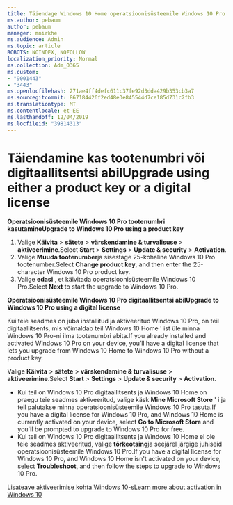 ```yaml
---
title: Täiendage Windows 10 Home operatsioonisüsteemile Windows 10 Pro
ms.author: pebaum
author: pebaum
manager: mnirkhe
ms.audience: Admin
ms.topic: article
ROBOTS: NOINDEX, NOFOLLOW
localization_priority: Normal
ms.collection: Adm_O365
ms.custom:
- "9001443"
- "3443"
ms.openlocfilehash: 271ae4ff4defc611c37fe92d3dda429b353cb3a7
ms.sourcegitcommit: 867184426f2ed48e3e845544d7ce185d731c2fb3
ms.translationtype: MT
ms.contentlocale: et-EE
ms.lasthandoff: 12/04/2019
ms.locfileid: "39814313"
---
```

# <a name="upgrade-using-either-a-product-key-or-a-digital-license"></a><span data-ttu-id="fb5e4-102">Täiendamine kas tootenumbri või digitaallitsentsi abil</span><span class="sxs-lookup"><span data-stu-id="fb5e4-102">Upgrade using either a product key or a digital license</span></span>

<span data-ttu-id="fb5e4-103">**Operatsioonisüsteemile Windows 10 Pro tootenumbri kasutamine**</span><span class="sxs-lookup"><span data-stu-id="fb5e4-103">**Upgrade to Windows 10 Pro using a product key**</span></span>

1. <span data-ttu-id="fb5e4-104">Valige **Käivita** > **sätete** > **värskendamine & turvalisuse** > **aktiveerimine**.</span><span class="sxs-lookup"><span data-stu-id="fb5e4-104">Select **Start** > **Settings** > **Update & security** > **Activation**.</span></span>
2. <span data-ttu-id="fb5e4-105">Valige **Muuda tootenumber**ja sisestage 25-kohaline Windows 10 Pro tootenumber.</span><span class="sxs-lookup"><span data-stu-id="fb5e4-105">Select **Change product key**, and then enter the 25-character Windows 10 Pro product key.</span></span>
3. <span data-ttu-id="fb5e4-106">Valige **edasi** , et käivitada operatsioonisüsteemile Windows 10 Pro.</span><span class="sxs-lookup"><span data-stu-id="fb5e4-106">Select **Next** to start the upgrade to Windows 10 Pro.</span></span>

<span data-ttu-id="fb5e4-107">**Operatsioonisüsteemile Windows 10 Pro digitaallitsentsi abil**</span><span class="sxs-lookup"><span data-stu-id="fb5e4-107">**Upgrade to Windows 10 Pro using a digital license**</span></span>

<span data-ttu-id="fb5e4-108">Kui teie seadmes on juba installitud ja aktiveeritud Windows 10 Pro, on teil digitaallitsents, mis võimaldab teil Windows 10 Home ' ist üle minna Windows 10 Pro-ni ilma tootenumbri abita.</span><span class="sxs-lookup"><span data-stu-id="fb5e4-108">If you already installed and activated Windows 10 Pro on your device, you’ll have a digital license that lets you upgrade from Windows 10 Home to Windows 10 Pro without a product key.</span></span>

<span data-ttu-id="fb5e4-109">Valige **Käivita** > **sätete** > **värskendamine & turvalisuse** > **aktiveerimine**.</span><span class="sxs-lookup"><span data-stu-id="fb5e4-109">Select **Start** > **Settings** > **Update & security** > **Activation**.</span></span>

- <span data-ttu-id="fb5e4-110">Kui teil on Windows 10 Pro digitaallitsents ja Windows 10 Home on praegu teie seadmes aktiveeritud, valige käsk **Mine Microsoft Store** ' i ja teil palutakse minna operatsioonisüsteemile Windows 10 Pro tasuta.</span><span class="sxs-lookup"><span data-stu-id="fb5e4-110">If you have a digital license for Windows 10 Pro, and Windows 10 Home is currently activated on your device, select **Go to Microsoft Store** and you'll be prompted to upgrade to Windows 10 Pro for free.</span></span>
- <span data-ttu-id="fb5e4-111">Kui teil on Windows 10 Pro digitaallitsents ja Windows 10 Home ei ole teie seadmes aktiveeritud, valige **tõrkeotsing**ja seejärel järgige juhiseid operatsioonisüsteemile Windows 10 Pro.</span><span class="sxs-lookup"><span data-stu-id="fb5e4-111">If you have a digital license for Windows 10 Pro, and Windows 10 Home isn't activated on your device, select **Troubleshoot**, and then follow the steps to upgrade to Windows 10 Pro.</span></span>

[<span data-ttu-id="fb5e4-112">Lisateave aktiveerimise kohta Windows 10-s</span><span class="sxs-lookup"><span data-stu-id="fb5e4-112">Learn more about activation in Windows 10</span></span>](https://support.microsoft.com/help/12440)